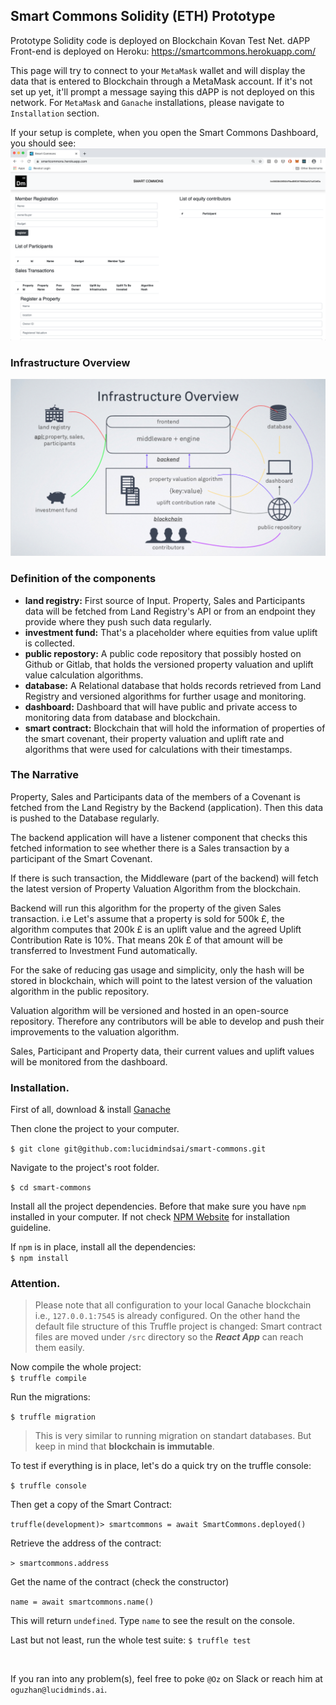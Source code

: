 ## Smart Commons Solidity (ETH) Prototype

Prototype Solidity code is deployed on Blockchain Kovan Test Net. dAPP Front-end is deployed on Heroku: https://smartcommons.herokuapp.com/


This page will try to connect to your `MetaMask` wallet and will display the data that is entered to Blockchain through a MetaMask account. If it's not set up yet, it'll prompt a message saying this dAPP is not deployed on this network. For `MetaMask` and `Ganache` installations, please navigate to `Installation` section.

If your setup is complete, when you open the Smart Commons Dashboard, you should see:
![Smart Commons Dashboard on blockchain](smart-commons-dashboard.png)

### Infrastructure Overview
![Smart Commons Infrastructure](infrastructure-overview.png)

### Definition of the components
* **land registry:** First source of Input. Property, Sales and Participants data will be fetched from Land Registry's API or from an endpoint they provide where they push such data regularly.
* **investment fund:** That's a placeholder where equities from value uplift is collected. 
* **public repostory:** A public code repository that possibly hosted on Github or Gitlab, that holds the versioned property valuation and uplift value calculation algorithms.
* **database:** A Relational database that holds records retrieved from Land Registry and versioned algorithms for further usage and monitoring.
* **dashboard:** Dashboard that will have public and private access to monitoring data from database and blockchain.
* **smart contract:** Blockchain that will hold the information of properties of the smart covenant, their property valuation and uplift rate and algorithms that were used for calculations with their timestamps.

### The Narrative
Property, Sales and Participants data of the members of a Covenant is fetched from the Land Registry by the Backend (application). Then this data is pushed to the Database regularly.


The backend application will have a listener component that checks this fetched information to see whether there is a Sales transaction by a participant of the Smart Covenant.


If there is such transaction, the Middleware (part of the backend) will fetch the latest version of Property Valuation Algorithm from the blockchain.


Backend will run this algorithm for the property of the given Sales transaction. i.e Let's assume that a property is sold for 500k £, the algorithm computes that 200k £ is an uplift value and the agreed Uplift Contribution Rate is 10%. That means 20k £ of that amount will be transferred to Investment Fund automatically.


For the sake of reducing gas usage and simplicity, only the hash will be stored in blockchain, which will point to the latest version of the valuation algorithm in the public repository.


Valuation algorithm will be versioned and hosted in an open-source repository. Therefore any contributors will be able to develop and push their improvements to the valuation algorithm.


Sales, Participant and Property data, their current values and uplift values will be monitored from the dashboard.


### Installation.
First of all, download & install [Ganache](https://www.trufflesuite.com/ganachehttps://www.trufflesuite.com/ganache) 
<br />

Then clone the project to your computer.
<br />

`$ git clone git@github.com:lucidmindsai/smart-commons.git`
<br />

Navigate to the project's root folder.
<br />

`$ cd smart-commons`
<br />

Install all the project dependencies. Before that make sure you have `npm` installed in your computer. If not check [NPM Website](https://www.npmjs.com/https://www.npmjs.com/) for installation guideline.
<br />

If `npm` is in place, install all the dependencies:<br />
`$ npm install`
<br />


### __Attention.__
> Please note that all configuration to your local Ganache blockchain i.e., `127.0.0.1:7545` is already configured. On the other hand the default file structure of this Truffle project is changed: Smart contract files are moved under `/src` directory so the ***React App*** can reach them easily.


Now compile the whole project:<br />
`$ truffle compile`
<br />

Run the migrations:<br />

`$ truffle migration`
<br />

  > This is very similar to running migration on standart databases. But keep in mind that __blockchain is immutable__.


To test if everything is in place, let's do a quick try on the truffle console:<br />

`$ truffle console`
<br />

Then get a copy of the Smart Contract:
<br />

`truffle(development)> smartcommons = await SmartCommons.deployed()`
<br />

Retrieve the address of the contract:
<br />

`> smartcommons.address`
<br />

Get the name of the contract (check the constructor)
<br />

`name = await smartcommons.name()`
<br />

This will return `undefined`. Type `name` to see the result on the console.


Last but not least, run the whole test suite:
`$ truffle test`

<br />

If you ran into any problem(s), feel free to poke `@Oz` on Slack or reach him at `oguzhan@lucidminds.ai`.

